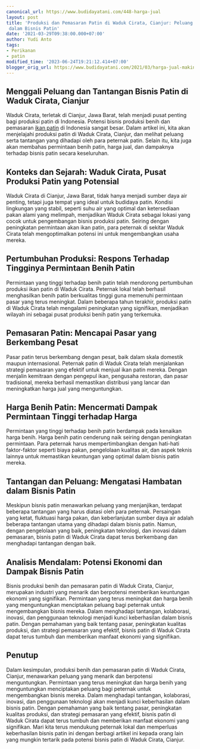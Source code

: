 ```yaml
---
canonical_url: https://www.budidayatani.com/448-harga-jual
layout: post
title: 'Produksi dan Pemasaran Patin di Waduk Cirata, Cianjur: Peluang dan Tantangan
 dalam Bisnis Patin'
date: '2021-03-29T09:38:00.000+07:00'
author: Yudi Anto
tags:
- Perikanan
- patin
modified_time: '2023-06-24T19:21:12.414+07:00'
blogger_orig_url: https://www.budidayatani.com/2021/03/harga-jual-makin-menurun-patin-mulai.html
---
```


## Menggali Peluang dan Tantangan Bisnis Patin di Waduk Cirata, Cianjur

Waduk Cirata, terletak di Cianjur, Jawa Barat, telah menjadi pusat penting bagi produksi patin di Indonesia. Potensi bisnis produksi benih dan pemasaran [ikan patin](https://www.budidayatani.com/search/label/patin) di Indonesia sangat besar. Dalam artikel ini, kita akan menjelajahi produksi patin di Waduk Cirata, Cianjur, dan melihat peluang serta tantangan yang dihadapi oleh para peternak patin. Selain itu, kita juga akan membahas permintaan benih patin, harga jual, dan dampaknya terhadap bisnis patin secara keseluruhan.

## Konteks dan Sejarah: Waduk Cirata, Pusat Produksi Patin yang Potensial

Waduk Cirata di Cianjur, Jawa Barat, tidak hanya menjadi sumber daya air penting, tetapi juga tempat yang ideal untuk budidaya patin. Kondisi lingkungan yang stabil, seperti suhu air yang optimal dan ketersediaan pakan alami yang melimpah, menjadikan Waduk Cirata sebagai lokasi yang cocok untuk pengembangan bisnis produksi patin. Seiring dengan peningkatan permintaan akan ikan patin, para peternak di sekitar Waduk Cirata telah mengoptimalkan potensi ini untuk mengembangkan usaha mereka.

## Pertumbuhan Produksi: Respons Terhadap Tingginya Permintaan Benih Patin

Permintaan yang tinggi terhadap benih patin telah mendorong pertumbuhan produksi ikan patin di Waduk Cirata. Peternak lokal telah berhasil menghasilkan benih patin berkualitas tinggi guna memenuhi permintaan pasar yang terus meningkat. Dalam beberapa tahun terakhir, produksi patin di Waduk Cirata telah mengalami peningkatan yang signifikan, menjadikan wilayah ini sebagai pusat produksi benih patin yang terkemuka.

## Pemasaran Patin: Mencapai Pasar yang Berkembang Pesat

Pasar patin terus berkembang dengan pesat, baik dalam skala domestik maupun internasional. Peternak patin di Waduk Cirata telah menjalankan strategi pemasaran yang efektif untuk menjual ikan patin mereka. Dengan menjalin kemitraan dengan pengepul ikan, pengusaha restoran, dan pasar tradisional, mereka berhasil memastikan distribusi yang lancar dan meningkatkan harga jual yang menguntungkan.

## Harga Benih Patin: Mencermati Dampak Permintaan Tinggi terhadap Harga

Permintaan yang tinggi terhadap benih patin berdampak pada kenaikan harga benih. Harga benih patin cenderung naik seiring dengan peningkatan permintaan. Para peternak harus mempertimbangkan dengan hati-hati faktor-faktor seperti biaya pakan, pengelolaan kualitas air, dan aspek teknis lainnya untuk memastikan keuntungan yang optimal dalam bisnis patin mereka.

## Tantangan dan Peluang: Mengatasi Hambatan dalam Bisnis Patin

Meskipun bisnis patin menawarkan peluang yang menjanjikan, terdapat beberapa tantangan yang harus diatasi oleh para peternak. Persaingan yang ketat, fluktuasi harga pakan, dan keberlanjutan sumber daya air adalah beberapa tantangan utama yang dihadapi dalam bisnis patin. Namun, dengan pengelolaan yang baik, peningkatan teknologi, dan inovasi dalam pemasaran, bisnis patin di Waduk Cirata dapat terus berkembang dan menghadapi tantangan dengan baik.

## Analisis Mendalam: Potensi Ekonomi dan Dampak Bisnis Patin

Bisnis produksi benih dan pemasaran patin di Waduk Cirata, Cianjur, merupakan industri yang menarik dan berpotensi memberikan keuntungan ekonomi yang signifikan. Permintaan yang terus meningkat dan harga benih yang menguntungkan menciptakan peluang bagi peternak untuk mengembangkan bisnis mereka. Dalam menghadapi tantangan, kolaborasi, inovasi, dan penggunaan teknologi menjadi kunci keberhasilan dalam bisnis patin. Dengan pemahaman yang baik tentang pasar, peningkatan kualitas produksi, dan strategi pemasaran yang efektif, bisnis patin di Waduk Cirata dapat terus tumbuh dan memberikan manfaat ekonomi yang signifikan.

## Penutup

Dalam kesimpulan, produksi benih dan pemasaran patin di Waduk Cirata, Cianjur, menawarkan peluang yang menarik dan berpotensi menguntungkan. Permintaan yang terus meningkat dan harga benih yang menguntungkan menciptakan peluang bagi peternak untuk mengembangkan bisnis mereka. Dalam menghadapi tantangan, kolaborasi, inovasi, dan penggunaan teknologi akan menjadi kunci keberhasilan dalam bisnis patin. Dengan pemahaman yang baik tentang pasar, peningkatan kualitas produksi, dan strategi pemasaran yang efektif, bisnis patin di Waduk Cirata dapat terus tumbuh dan memberikan manfaat ekonomi yang signifikan. Mari kita terus mendukung peternak lokal dan memperluas keberhasilan bisnis patin ini dengan berbagi artikel ini kepada orang lain yang mungkin tertarik pada potensi bisnis patin di Waduk Cirata, Cianjur.

